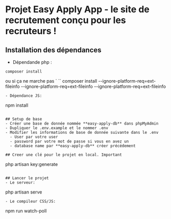 # Projet Easy Apply App - le site de recrutement conçu pour les recruteurs !

## Installation des dépendances
- Dépendande php : 
``` 
composer install 
``` 
ou si ça ne marche pas `
`` 
composer install --ignore-platform-req=ext-fileinfo --ignore-platform-req=ext-fileinfo --ignore-platform-req=ext-fileinfo
```
- Dépendance JS: 
``` 
npm install 
```

## Setup de base 
- Créer une base de donnée nommée **easy-apply-db** dans phpMyAdmin
- Dupliquer le .env.example et le nommer .env
- Modifier les informations de base de donnée suivante dans le .env
  - User par votre user
  - password par votre mot de passe si vous en avez un
  - database name par **easy-apply-db** créer précédement

## Creer une clé pour le projet en local. Important
``` 
php artisan key:generate 
```

## Lancer le projet 
- Le serveur: 
``` 
php artisan serve 
```
- Le compileur CSS/JS: 
``` 
npm run watch-poll 
```